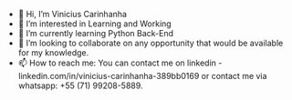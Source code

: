 - 👋 Hi, I’m Vinicius Carinhanha
- 👀 I’m interested in Learning and Working
- 🌱 I’m currently learning Python Back-End
- 💞️ I’m looking to collaborate on any opportunity that would be available for my knowledge.
- 📫 How to reach me: You can contact me on linkedin - linkedin.com/in/vinicius-carinhanha-389bb0169 or contact me via whatsapp: +55 (71) 99208-5889.

<!---
EscravoDaMente/EscravoDaMente is a ✨ special ✨ repository because its `README.md` (this file) appears on your GitHub profile.
You can click the Preview link to take a look at your changes.
--->

